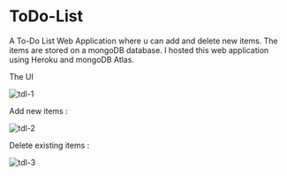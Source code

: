 # ToDo-List
A To-Do List Web Application where u can add and delete new items.
The items are stored on a mongoDB database. I hosted this web application using Heroku and mongoDB Atlas.

The UI

![tdl-1](https://user-images.githubusercontent.com/61384878/125863405-62c51f75-b282-4d11-902e-8a2a8e1a4962.png)


Add new items :

![tdl-2](https://user-images.githubusercontent.com/61384878/125863451-1e8b5f6b-7477-4719-8d73-df572d6f5fee.png)


Delete existing items :

![tdl-3](https://user-images.githubusercontent.com/61384878/125863510-71c6f935-d041-4636-ab03-b4412672b6d6.png)
